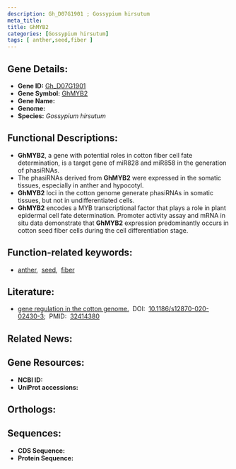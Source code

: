 ```yaml
---
description: Gh_D07G1901 ; Gossypium hirsutum
meta_title:
title: GhMYB2
categories: [Gossypium hirsutum]
tags: [ anther,seed,fiber ]
---
```


## Gene Details:
- **Gene ID:** [Gh_D07G1901]()
- **Gene Symbol:** <u>GhMYB2</u>
- **Gene Name:** 
- **Genome:** []()
- **Species:** *Gossypium hirsutum*

## Functional Descriptions:
   - **GhMYB2**, a gene with potential roles in cotton fiber cell fate determination, is a target gene of miR828 and miR858 in the generation of phasiRNAs.
   - The phasiRNAs derived from **GhMYB2** were expressed in the somatic tissues, especially in anther and hypocotyl.
   - **GhMYB2** loci in the cotton genome generate phasiRNAs in somatic tissues, but not in undifferentiated cells.
   - **GhMYB2** encodes a MYB transcriptional factor that plays a role in plant epidermal cell fate determination. Promoter activity assay and mRNA in situ data demonstrate that **GhMYB2** expression predominantly occurs in cotton seed fiber cells during the cell differentiation stage.

## Function-related keywords:
   - [anther](/tags/anther/),&nbsp;&nbsp;[seed](/tags/seed/),&nbsp;&nbsp;[fiber](/tags/fiber/)

## Literature:
   - [gene regulation in the cotton genome.](https://doi.org/10.1186/s12870-020-02430-3)&nbsp;&nbsp;DOI:&nbsp;&nbsp;[10.1186/s12870-020-02430-3](https://doi.org/10.1186/s12870-020-02430-3);&nbsp;&nbsp;PMID:&nbsp;&nbsp;[32414380](https://pubmed.ncbi.nlm.nih.gov/32414380/)

## Related News:

## Gene Resources:
- **NCBI ID:**  [](https://www.ncbi.nlm.nih.gov/gene/?term=)
- **UniProt accessions:**  [](https://www.uniprot.org/uniprotkb//entry)

## Orthologs:

## Sequences:
- **CDS Sequence:**
- **Protein Sequence:**
